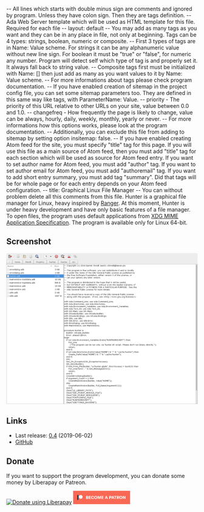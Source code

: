 -- All lines which starts with double minus sign are comments and ignored by program. Unless they have colon sign. Then they are tags definition.
-- Ada Web Server template which will be used as HTML template for this file. Required for each file
-- layout: default
-- You may add as many tags as you want and they can be in any place in file, not only at beginning. Tags can be 4 types: strings, boolean, numeric or composite.
-- First 3 types of tags are in Name: Value scheme. For strings it can be any alphanumeric value without new line sign. For boolean it must be "true" or "false", for numeric any number. Program will detect self which type of tag is and properly set it. It always fall back to string value.
-- Composite tags first must be initialized with Name: [] then just add as many as you want values to it by Name: Value scheme.
-- For more informations about tags please check program documentation.
-- If you have enabled creation of sitemap in the project config file, you can set some sitemap parameters too. They are defined in this same way like tags, with ParameterName: Value.
-- priority - The priority of this URL relative to other URLs on your site, value between 0.0 and 1.0.
-- changefreq - How frequently the page is likely to change, value can be always, hourly, daily, weekly, monthly, yearly or never.
-- For more informations how this options works, please look at the program documentation.
-- Additionally, you can exclude this file from adding to sitemap by setting option insitemap: false.
-- If you have enabled creating Atom feed for the site, you must specify "title" tag for this page. If you will use this file as a main source of Atom feed, then you must add "title" tag for each section which will be used as source for Atom feed entry. If you want to set author name for Atom feed, you must add "author" tag. If you want to set author email for Atom feed, you must add "authoremail" tag. If you want to add short entry summary, you must add tag "summary". Did that tags will be for whole page or for each entry depends on your Atom feed configuration.
-- title: Graphical Linux File Manager
-- You can without problem delete all this comments from this file.
Hunter is a graphical file manager for Linux, heavy inspired by [Ranger](https://ranger.github.io/).
At this moment, Hunter is under heavy development and have only basic features
of a file manager. To open files, the program uses default applications from
[XDG MIME Application Specification](https://specifications.freedesktop.org/mime-apps-spec/mime-apps-spec-latest.html).
The program is available only for Linux 64-bit.

## Screenshot

<p><a class="image" href="assets/images/hunter.png"><img src="assets/images/hunter.png" width="700" class="center"></a></p>

## Links

- Last release: [0.4](https://github.com/thindil/hunter/releases/tag/0.4)
  (2019-06-02)
- [GitHub](https://github.com/thindil/hunter)


## Donate

If you want to support the program development, you can donate some money by
Liberapay or Patreon.

<a href="https://liberapay.com/thindil" class="image"><img alt="Donate using Liberapay" src="https://liberapay.com/assets/widgets/donate.svg"></a> <a href="https://www.patreon.com/thindil" class="image"><img alt="Become a Patron!" src="assets/images/patreon.png" width="150"></a>
